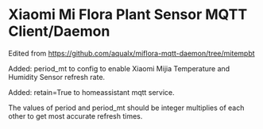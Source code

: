 # Xiaomi Mi Flora Plant Sensor MQTT Client/Daemon

Edited from https://github.com/aqualx/miflora-mqtt-daemon/tree/mitempbt

Added: period_mt to config to enable Xiaomi Mijia Temperature and Humidity Sensor refresh rate.

Added: retain=True to homeassistant mqtt service.

The values of period and period_mt should be integer multiplies of each other to get most accurate refresh times. 

